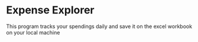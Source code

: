 # Expense Explorer

This program tracks your spendings daily and save it on the excel workbook on your local machine

